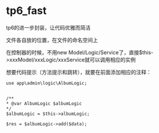 # tp6_fast
tp6的进一步封装，让代码优雅而简洁

文件各自放的位置，在文件的命名空间上

在控制器的时候，不用new Model/Logic/Service了，直接$this->xxxModel/xxxLogic/xxxService就可以调用相应的实例

想要代码提示（方法提示和跳转），就要在前面添加相应的注释：

```
use app\admin\logic\AlbumLogic;


/**
* @var AlbumLogic $albumLogic
*/
$albumLogic = $this->albumLogic;

$res = $albumLogic->add($data);

```

